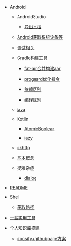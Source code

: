 
- Android

  - AndroidStudio

    - [导出文档](Android/AndroidStudio/导出文档.md)

  - [Android获取系统设备等](Android/Android获取系统设备等.md)

  - [调试相关](Android/调试相关.md)

  - Gradle构建工具

    - [fat-arr合并构建aar](Android/gradle构建工具/fat-arr合并构建aar.md)

    - [proguard优化指令](Android/gradle构建工具/proguard优化指令.md)

    - [依赖区别](Android/gradle构建工具/依赖区别.md)

    - [编译区别](Android/gradle构建工具/编译区别.md)

  - [java](Android/java.md)

  - Kotlin

    - [AtomicBoolean](Android/kotlin/AtomicBoolean.md)

    - [lazy](Android/kotlin/lazy.md)

  - [okhttp](Android/okhttp.md)

  - [基本概念](Android/基本概念.md)

  - 疑难杂症

    - [dialog](Android/疑难杂症/dialog.md)

- [README](README.md)

- Shell

  - [获取路径](shell/获取路径.md)

- [一些实用工具](一些实用工具.md)

- 个人知识库搭建

  - [docsify+githubpage方案](个人知识库搭建/docsify+githubpage方案.md)
